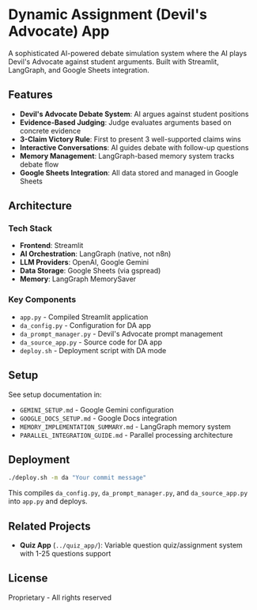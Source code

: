 # Dynamic Assignment (Devil's Advocate) App

A sophisticated AI-powered debate simulation system where the AI plays Devil's Advocate against student arguments. Built with Streamlit, LangGraph, and Google Sheets integration.

## Features

- **Devil's Advocate Debate System**: AI argues against student positions
- **Evidence-Based Judging**: Judge evaluates arguments based on concrete evidence
- **3-Claim Victory Rule**: First to present 3 well-supported claims wins
- **Interactive Conversations**: AI guides debate with follow-up questions
- **Memory Management**: LangGraph-based memory system tracks debate flow
- **Google Sheets Integration**: All data stored and managed in Google Sheets

## Architecture

### Tech Stack
- **Frontend**: Streamlit
- **AI Orchestration**: LangGraph (native, not n8n)
- **LLM Providers**: OpenAI, Google Gemini
- **Data Storage**: Google Sheets (via gspread)
- **Memory**: LangGraph MemorySaver

### Key Components
- `app.py` - Compiled Streamlit application
- `da_config.py` - Configuration for DA app
- `da_prompt_manager.py` - Devil's Advocate prompt management
- `da_source_app.py` - Source code for DA app
- `deploy.sh` - Deployment script with DA mode

## Setup

See setup documentation in:
- `GEMINI_SETUP.md` - Google Gemini configuration
- `GOOGLE_DOCS_SETUP.md` - Google Docs integration
- `MEMORY_IMPLEMENTATION_SUMMARY.md` - LangGraph memory system
- `PARALLEL_INTEGRATION_GUIDE.md` - Parallel processing architecture

## Deployment

```bash
./deploy.sh -m da "Your commit message"
```

This compiles `da_config.py`, `da_prompt_manager.py`, and `da_source_app.py` into `app.py` and deploys.

## Related Projects

- **Quiz App** (`../quiz_app/`): Variable question quiz/assignment system with 1-25 questions support

## License

Proprietary - All rights reserved
